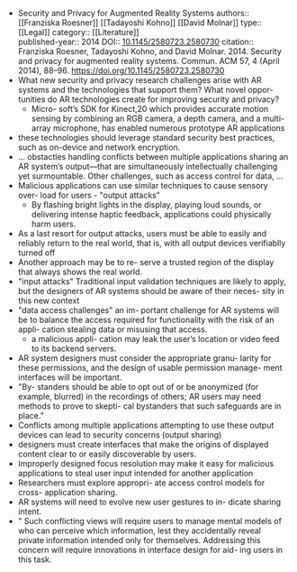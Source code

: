 - Security and Privacy for Augmented Reality Systems
  authors:: [[Franziska Roesner]] [[Tadayoshi Kohno]] [[David Molnar]]
  type:: [[Legal]] 
  category:: [[Literature]]  
  published-year:: 2014
  DOI:: [10.1145/2580723.2580730](https://doi.org/10.1145/2580723.2580730) 
  citation:: Franziska Roesner, Tadayoshi Kohno, and David Molnar. 2014. Security and privacy for augmented reality systems. Commun. ACM 57, 4 (April 2014), 88–96. https://doi.org/10.1145/2580723.2580730
- What new security and privacy research challenges arise with AR systems and the technologies that support them? What novel oppor- tunities do AR technologies create for improving security and privacy?
	- Micro- soft’s SDK for Kinect,20 which provides accurate motion sensing by combining an RGB camera, a depth camera, and a multi-array microphone, has enabled numerous prototype AR applications
- these technologies should leverage standard security best practices, such as on-device and network encryption.
- ... obstactles handling conflicts between multiple applications sharing an AR system’s output—that are simultaneously intellectually challenging yet surmountable. Other challenges, such as access control for data, ...
- Malicious applications can use similar techniques to cause sensory over- load for users - "output attacks"
	- By flashing bright lights in the display, playing loud sounds, or delivering intense haptic feedback, applications could physically harm users.
- As a last resort for output attacks, users must be able to easily and reliably return to the real world, that is, with all output devices verifiablly turned off
- Another approach may be to re- serve a trusted region of the display that always shows the real world.
- "input attacks" Traditional input validation techniques are likely to apply, but the designers of AR systems should be aware of their neces- sity in this new context
- "data access challenges" an im- portant challenge for AR systems will be to balance the access required for functionality with the risk of an appli- cation stealing data or misusing that access.
	- a malicious appli- cation may leak the user’s location or video feed to its backend servers.
- AR system designers must consider the appropriate granu- larity for these permissions, and the design of usable permission manage- ment interfaces will be important.
- "By- standers should be able to opt out of or be anonymized (for example, blurred) in the recordings of others;
  AR users may need methods to prove to skepti- cal bystanders that such safeguards are in place."
- Conflicts among multiple applications attempting to use these output devices can lead to security concerns (output sharing)
- designers must create interfaces that make the origins of displayed content clear to or easily discoverable by users.
- Improperly designed focus resolution may make it easy for malicious applications to steal user input intended for another application
- Researchers must explore appropri- ate access control models for cross- application sharing.
- AR systems will need to evolve new user gestures to in- dicate sharing intent.
- " Such conflicting views will require users to manage mental models of who can perceive which information, lest they accidentally reveal private information intended only for themselves.
  Addressing this concern will require innovations in interface design for aid- ing users in this task.